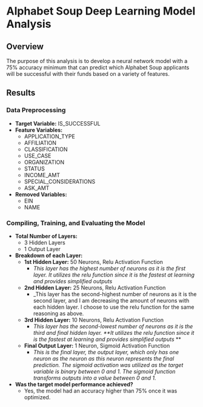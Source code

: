 # Alphabet Soup Deep Learning Model Analysis
## Overview
The purpose of this analysis is to develop a neural network model with a 75% accuracy minimum that can predict which Alphabet Soup applicants will be successful with their funds based on a variety of features.
## Results
### Data Preprocessing
- **Target Variable:** IS_SUCCESSFUL
- **Feature Variables:**
  - APPLICATION_TYPE
  - AFFILIATION
  - CLASSIFICATION
  - USE_CASE
  - ORGANIZATION
  - STATUS
  - INCOME_AMT
  - SPECIAL_CONSIDERATIONS
  - ASK_AMT
- **Removed Variables:**
  - EIN
  - NAME
### Compiling, Training, and Evaluating the Model
- **Total Number of Layers:**
  - 3 Hidden Layers
  - 1 Output Layer
- **Breakdown of each Layer:**
  -   **1st Hidden Layer:** 50 Neurons, Relu Activation Function
      - _This layer has the highest number of neurons as it is the first layer. It utilizes the relu function since it is the fastest at learning and provides simplified outputs_
  -   **2nd Hidden Layer:** 25 Neurons, Relu Activation Function
      - _This layer has the second-highest number of neurons as it is the second layer, and I am decreasing the amount of neurons with each hidden layer. I choose to use the relu function for the same reasoning as above.
  -   **3rd Hidden Layer:** 10 Neurons, Relu Activation Function
      - _This layer has the second-lowest number of neurons as it is the third and final hidden layer. **It utilizes the relu function since it is the fastest at learning and provides simplified outputs_ **
  -   **Final Output Layer:** 1 Neuron, Sigmoid Activation Function
      - _This is the final layer, the output layer, which only has one neuron as the neuron as this neuron represents the final prediction. The sigmoid activation was utilized as the target variable is binary between 0 and 1. The sigmoid function transforms outputs into a value between 0 and 1._
- **Was the target model performance achieved?**
  - Yes, the model had an accuracy higher than 75% once it was optimized.
